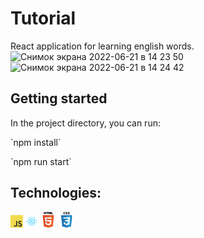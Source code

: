 # Tutorial

React application for learning english words. 
<img width="700" alt="Снимок экрана 2022-06-21 в 14 23 50" src="https://user-images.githubusercontent.com/91186108/174788195-25402cc0-21ee-435e-b14a-6c5ad1c9f359.png">
<img width="700" alt="Снимок экрана 2022-06-21 в 14 24 42" src="https://user-images.githubusercontent.com/91186108/174788314-8096d72a-cd86-4945-97ec-faba64328e69.png">


## Getting started

In the project directory, you can run:
<p> `npm install`
<p> `npm run start`
  
## Technologies:
<code><img height="20" src="https://raw.githubusercontent.com/github/explore/80688e429a7d4ef2fca1e82350fe8e3517d3494d/topics/javascript/javascript.png"></code>
<code><img height="20" src="https://raw.githubusercontent.com/github/explore/80688e429a7d4ef2fca1e82350fe8e3517d3494d/topics/react/react.png"></code>
<code><img height="25" src="https://raw.githubusercontent.com/github/explore/80688e429a7d4ef2fca1e82350fe8e3517d3494d/topics/html/html.png"></code>
<code><img height="25" src="https://raw.githubusercontent.com/github/explore/80688e429a7d4ef2fca1e82350fe8e3517d3494d/topics/css/css.png"></code>
